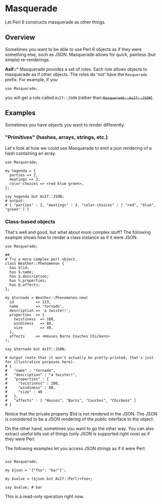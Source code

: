 Masquerade
================

Let Perl 6 constructs masquerade as other things.

Overview
--------

Sometimes you want to be able to use Perl 6 objects as if they were
something else, such as JSON.  Masquerade allows for quick, painless (but
simple) re-renderings.

**AsIf::***
Masquerade provides a set of roles.  Each role allows objects to masquerade as if other objects.  The roles do 'not' have the `Masquerade` prefix.  For example, if you
```
use Masquerade;
```
you will get a role called `AsIf::JSON` (rather than ~~`Masquerade::AsIf::JSON`~~).

Examples
--------
Sometimes you have objects you want to render differently.

### "Primitives" (hashes, arrays, strings, etc.)

Let's look at how we could use Masquerade to emit a json rendering of a hash containing an array.

```perl6
use Masquerade;

my %agenda = {
  parties => 2,
  meetings => 3,
  color-choices => <red blue green>,
};

say %agenda but AsIf::JSON;
# output:
# { "parties" : 2, "meetings" : 3, "color-choices" : [ "red", "blue", "green" ] }
```

### Class-based objects
That's well and good, but what about more complex stuff?  The following example shows how to render a class instance as if it were JSON.

```perl6
use Masquerade;

##
# Try a more complex perl object.
class Weather::Phenomenon {
  has $!id;
  has $.name;
  has $.description;
  has %.properties;
  has @.affects;
};

my $tornado = Weather::Phenomenon.new(
  id          => 123,
  name        => 'tornado',
  description => 'a twister!',
  properties  => {
    twistiness  => 100,
    windiness   => 88, 
    size        => 40, 
  },  
  affects     => <Houses Barns Couches Chickens>
);

say $tornado but AsIf::JSON;

# output (note that it won't actually be pretty-printed; that's just for illustrative purposes here).
# { 
#   "name" : "tornado",
#   "description" : "a twister!",
#   "properties" : { 
#     "twistiness" : 100, 
#     "windiness" : 88,
#     "size" : 40 
#   }, 
#   "affects" : [ "Houses", "Barns", "Couches", "Chickens" ]
# }
```
Notice that the private property $!id is not rendered in the JSON.  The JSON is considered to be a JSON rendering of the public interface to the object.


On the other hand, sometimes you want to go the other way.  You can also
extract useful bits out of things (only JSON is supported right now) as if
they were Perl.

The following examples let you access JSON strings as if it were Perl:

```perl6

use Masquerade;

my $json = '{"foo": "bar"}';

my $value = ($json but AsIf::Perl)<foo>;

say $value; # bar
```

This is a read-only operation right now.


















